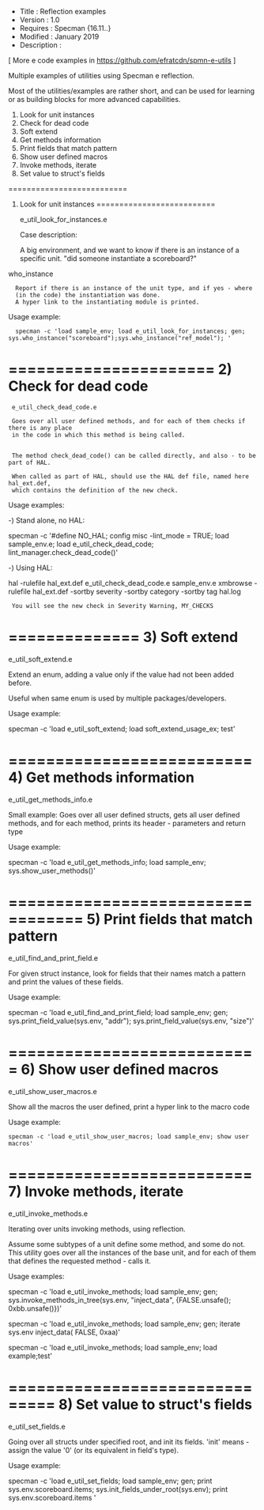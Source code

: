 
* Title       : Reflection examples 
* Version     : 1.0
* Requires    : Specman {16.11..}
* Modified    : January 2019
* Description :

[ More e code examples in https://github.com/efratcdn/spmn-e-utils ]



Multiple examples of utilities using Specman e reflection. 

Most of the utilities/examples are rather short, and can be used for learning 
or as building blocks for more advanced capabilities.


1) Look for unit instances
2) Check for dead code
3) Soft extend
4) Get methods information
5) Print fields that match pattern
6) Show user defined macros
7) Invoke methods, iterate
8) Set value to struct's fields


==========================
1) Look for unit instances
==========================

   e_util_look_for_instances.e

   Case description:

      A big environment, and we want to know if there is an instance of
      a specific unit. "did someone instantiate a scoreboard?"


  who_instance
  
      Report if there is an instance of the unit type, and if yes - where 
      (in the code) the instantiation was done.
      A hyper link to the instantiating module is printed.
 
 
  Usage example:
  
      specman -c 'load sample_env; load e_util_look_for_instances; gen; sys.who_instance("scoreboard");sys.who_instance("ref_model"); '


======================
2) Check for dead code
======================
  

     e_util_check_dead_code.e

     Goes over all user defined methods, and for each of them checks if there is any place 
     in the code in which this method is being called.
  
  
     The method check_dead_code() can be called directly, and also - to be part of HAL.
  
     When called as part of HAL, should use the HAL def file, named here hal_ext.def, 
     which contains the definition of the new check.
  
  
  
  Usage examples:

  -) Stand alone, no HAL:
  
  specman -c '#define NO_HAL;  config misc -lint_mode = TRUE; load sample_env.e; load e_util_check_dead_code; lint_manager.check_dead_code()'

  
  -) Using HAL:

  
  hal -rulefile hal_ext.def e_util_check_dead_code.e sample_env.e
  xmbrowse -rulefile hal_ext.def -sortby severity -sortby category -sortby tag hal.log

     You will see the new check in Severity Warning, MY_CHECKS



==============
3) Soft extend
==============

   e_util_soft_extend.e

   Extend an enum, adding a value only if the value had not been added before.

   Useful when same enum is used by multiple packages/developers.


  Usage example:

  specman -c 'load e_util_soft_extend; load soft_extend_usage_ex; test'



==========================
4) Get methods information
==========================

  e_util_get_methods_info.e

  Small example: Goes over all user defined structs, gets all user defined methods, and
   for each method, prints its header - parameters and return type
  
  Usage example:
  
  specman -c 'load e_util_get_methods_info;  load sample_env; sys.show_user_methods()'
  

==================================
5) Print fields that match pattern
==================================

  e_util_find_and_print_field.e

  For given struct instance, look for fields that their names match a pattern 
  and print the values of these fields. 

  Usage example:

  specman -c 'load e_util_find_and_print_field; load sample_env; gen; sys.print_field_value(sys.env, "addr"); sys.print_field_value(sys.env, "size")'

  

===========================
6) Show user defined macros
===========================

  e_util_show_user_macros.e

  Show all the macros the user defined, print a hyper link to the macro code


  Usage example:

    specman -c 'load e_util_show_user_macros; load sample_env; show user macros'




==========================
7) Invoke methods, iterate
==========================

  e_util_invoke_methods.e

  Iterating over units invoking methods, using reflection.
  
  Assume some subtypes of a unit define some method, and some do not. This utility 
  goes over all the instances of the base unit, and for each of them that defines 
  the requested method - calls it.

  Usage examples:

 specman -c 'load e_util_invoke_methods; load sample_env; gen; sys.invoke_methods_in_tree(sys.env, "inject_data", {FALSE.unsafe(); 0xbb.unsafe()})'

  specman -c 'load e_util_invoke_methods; load sample_env; gen; iterate sys.env inject_data( FALSE, 0xaa)'

  specman -c 'load e_util_invoke_methods; load sample_env; load example;test'



===============================
8) Set value to struct's fields
===============================

  e_util_set_fields.e

  Going over all structs under specified root, and init its fields. 'init' means -
  assign the value '0' (or its equivalent in field's type).


  Usage example:

  specman -c 'load e_util_set_fields; load sample_env; gen; print sys.env.scoreboard.items; sys.init_fields_under_root(sys.env); print sys.env.scoreboard.items '
